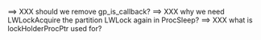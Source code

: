==> XXX should we remove gp\_is\_callback?
==> XXX why we need LWLockAcquire the partition LWLock again in ProcSleep?
==> XXX what is lockHolderProcPtr used for?
